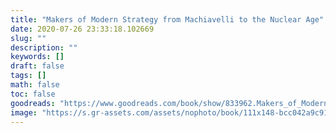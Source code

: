 ```yaml
---
title: "Makers of Modern Strategy from Machiavelli to the Nuclear Age"
date: 2020-07-26 23:33:18.102669
slug: ""
description: ""
keywords: []
draft: false
tags: []
math: false
toc: false
goodreads: "https://www.goodreads.com/book/show/833962.Makers_of_Modern_Strategy_from_Machiavelli_to_the_Nuclear_Age"
image: "https://s.gr-assets.com/assets/nophoto/book/111x148-bcc042a9c91a29c1d680899eff700a03.png"
---
```

